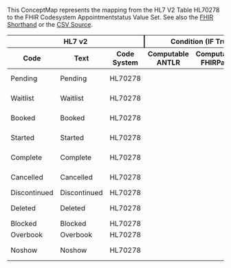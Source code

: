 
This ConceptMap represents the mapping from the HL7 V2 Table HL70278 to the FHIR Codesystem Appointmentstatus Value Set. See also the <a href='https://github.com/HL7/v2-to-fhir/blob/master/tank/Table HL70278 to Codesystem Appointmentstatus.fsh'>FHIR Shorthand</a> or the <a href='https://github.com/HL7/v2-to-fhir/blob/master/mappings/codesystems/HL7 Concept Map_ FillerStatus[Appointment] - Sheet1.csv'>CSV Source</a>.
<table class='grid'><thead>
<tr><th colspan='3' style='border-right: 2px solid black;'>HL7 v2</th><th colspan='3' style='border-right: 2px solid black;'>Condition (IF True, args)</th><th colspan='4'>HL7 FHIR</th><th rowspan='2'>Comments</th></tr>
<tr><th>Code</th><th>Text</th><th>Code System</th><th>Computable ANTLR</th><th>Computable FHIRPath</th><th>Narrative</th><th>Code</th><th>Proposed Extension</th><th>Display</th><th>Code System</th></tr></thead>
<tbody>
<tr><td>Pending</td><td>Pending</td><td style='border-right: 2px'>HL70278</td><td style='border-right: 2px'></td><td style='border-right: 2px'></td><td style='border-right: 2px'></td><td>pending</td><td style='border-right: 2px'></td><td>Proposed</td><td><a href='https://hl7.org/fhir/R4/Appointment.Appointment-definitions.html#Appointment.http://hl7.org/fhir/R4/codesystem-appointmentstatus.html'>Appointment.http://hl7.org/fhir/R4/codesystem-appointmentstatus.html</a></td><td style='border-right: 2px'></td></tr>
<tr><td>Waitlist</td><td>Waitlist</td><td style='border-right: 2px'>HL70278</td><td style='border-right: 2px'></td><td style='border-right: 2px'></td><td style='border-right: 2px'></td><td>waitlist</td><td style='border-right: 2px'></td><td>Waitlisted</td><td><a href='https://hl7.org/fhir/R4/Appointment.Appointment-definitions.html#Appointment.http://hl7.org/fhir/R4/codesystem-appointmentstatus.html'>Appointment.http://hl7.org/fhir/R4/codesystem-appointmentstatus.html</a></td><td style='border-right: 2px'></td></tr>
<tr><td>Booked</td><td>Booked</td><td style='border-right: 2px'>HL70278</td><td style='border-right: 2px'></td><td style='border-right: 2px'></td><td style='border-right: 2px'></td><td>booked</td><td style='border-right: 2px'></td><td>Booked</td><td><a href='https://hl7.org/fhir/R4/Appointment.Appointment-definitions.html#Appointment.http://hl7.org/fhir/R4/codesystem-appointmentstatus.html'>Appointment.http://hl7.org/fhir/R4/codesystem-appointmentstatus.html</a></td><td style='border-right: 2px'></td></tr>
<tr><td>Started</td><td>Started</td><td style='border-right: 2px'>HL70278</td><td style='border-right: 2px'></td><td style='border-right: 2px'></td><td style='border-right: 2px'></td><td>checked-in</td><td style='border-right: 2px'></td><td>Checked In</td><td><a href='https://hl7.org/fhir/R4/Appointment.Appointment-definitions.html#Appointment.http://hl7.org/fhir/R4/codesystem-appointmentstatus.html'>Appointment.http://hl7.org/fhir/R4/codesystem-appointmentstatus.html</a></td><td style='border-right: 2px'></td></tr>
<tr><td>Complete</td><td>Complete</td><td style='border-right: 2px'>HL70278</td><td style='border-right: 2px'></td><td style='border-right: 2px'></td><td style='border-right: 2px'></td><td>fulfilled</td><td style='border-right: 2px'></td><td>Fulfilled</td><td><a href='https://hl7.org/fhir/R4/Appointment.Appointment-definitions.html#Appointment.http://hl7.org/fhir/R4/codesystem-appointmentstatus.html'>Appointment.http://hl7.org/fhir/R4/codesystem-appointmentstatus.html</a></td><td style='border-right: 2px'></td></tr>
<tr><td>Cancelled</td><td>Cancelled</td><td style='border-right: 2px'>HL70278</td><td style='border-right: 2px'></td><td style='border-right: 2px'></td><td style='border-right: 2px'></td><td>cancelled</td><td style='border-right: 2px'></td><td>Cancelled</td><td><a href='https://hl7.org/fhir/R4/Appointment.Appointment-definitions.html#Appointment.http://hl7.org/fhir/R4/codesystem-appointmentstatus.html'>Appointment.http://hl7.org/fhir/R4/codesystem-appointmentstatus.html</a></td><td style='border-right: 2px'></td></tr>
<tr><td>Discontinued</td><td>Discontinued</td><td style='border-right: 2px'>HL70278</td><td style='border-right: 2px'></td><td style='border-right: 2px'></td><td style='border-right: 2px'></td><td style='border-right: 2px'></td><td style='border-right: 2px'></td><td style='border-right: 2px'></td><td style='border-right: 2px'></td><td style='border-right: 2px'></td></tr>
<tr><td>Deleted</td><td>Deleted</td><td style='border-right: 2px'>HL70278</td><td style='border-right: 2px'></td><td style='border-right: 2px'></td><td style='border-right: 2px'></td><td>entered-in-error</td><td style='border-right: 2px'></td><td>Entered In Error</td><td><a href='https://hl7.org/fhir/R4/Appointment.Appointment-definitions.html#Appointment.http://hl7.org/fhir/R4/codesystem-appointmentstatus.html'>Appointment.http://hl7.org/fhir/R4/codesystem-appointmentstatus.html</a></td><td style='border-right: 2px'></td></tr>
<tr><td>Blocked</td><td>Blocked</td><td style='border-right: 2px'>HL70278</td><td style='border-right: 2px'></td><td style='border-right: 2px'></td><td style='border-right: 2px'></td><td style='border-right: 2px'></td><td style='border-right: 2px'></td><td style='border-right: 2px'></td><td style='border-right: 2px'></td><td style='border-right: 2px'></td></tr>
<tr><td>Overbook</td><td>Overbook</td><td style='border-right: 2px'>HL70278</td><td style='border-right: 2px'></td><td style='border-right: 2px'></td><td style='border-right: 2px'></td><td style='border-right: 2px'></td><td style='border-right: 2px'></td><td style='border-right: 2px'></td><td style='border-right: 2px'></td><td style='border-right: 2px'></td></tr>
<tr><td>Noshow</td><td>Noshow</td><td style='border-right: 2px'>HL70278</td><td style='border-right: 2px'></td><td style='border-right: 2px'></td><td style='border-right: 2px'></td><td>noshow</td><td style='border-right: 2px'></td><td>No Show</td><td><a href='https://hl7.org/fhir/R4/Appointment.Appointment-definitions.html#Appointment.http://hl7.org/fhir/R4/codesystem-appointmentstatus.html'>Appointment.http://hl7.org/fhir/R4/codesystem-appointmentstatus.html</a></td><td style='border-right: 2px'></td></tr>
</tbody></table>
